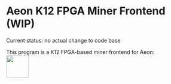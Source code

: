 # Aeon K12 FPGA Miner Frontend (WIP)

Current status: no actual change to code base<br/>

This program is a K12 FPGA-based miner frontend for Aeon:<br/>
<img src="https://www.aeon.cash/branding/aeon_logo_32x32.png" height="60" width="60" >
